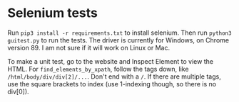 # Selenium tests

Run `pip3 install -r requirements.txt` to install selenium. Then run `python3 guitest.py` to run the tests. The driver is currently for Windows, on Chrome version 89. I am not sure if it will work on Linux or Mac.

To make a unit test, go to the website and Inspect Element to view the HTML. For `find_elements_by_xpath`, follow the tags down, like `/html/body/div/div[2]/...`. Don't end with a `/`. If there are multiple tags, use the square brackets to index (use 1-indexing though, so there is no div[0]).  